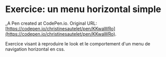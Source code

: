 # Exercice: un menu horizontal simple
 _A Pen created at CodePen.io. Original URL: [https://codepen.io/christinesautelet/pen/KKwaWRo](https://codepen.io/christinesautelet/pen/KKwaWRo).

 Exercice visant à reproduire le look et le comportement d'un menu de navigation horizontal en css.